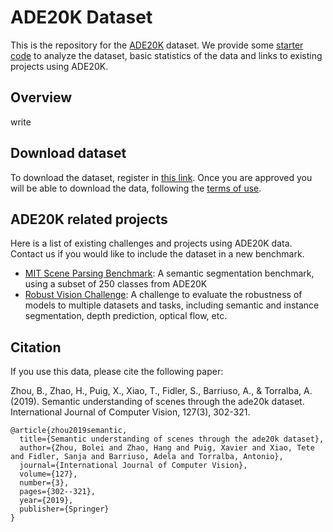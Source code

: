 # ADE20K Dataset
This is the repository for the [ADE20K](http://groups.csail.mit.edu/vision/datasets/ADE20K/) dataset. We provide some [starter code](notebooks/ade20k_starter.ipynb) to analyze the dataset, basic statistics of the data and links to existing projects using ADE20K.

## Overview
write

## Download dataset
To download the dataset, register in [this link](http://groups.csail.mit.edu/vision/datasets/ADE20K/request_data/). Once you are approved you will be able to download the data, following the [terms of use](http://groups.csail.mit.edu/vision/datasets/ADE20K/terms).

## ADE20K related projects
Here is a list of existing challenges and projects using ADE20K data. Contact us if you would like to include the dataset in a new benchmark.
* [MIT Scene Parsing Benchmark](https://github.com/CSAILVision/sceneparsing): A semantic segmentation benchmark, using a subset of 250 classes from ADE20K
* [Robust Vision Challenge](http://www.robustvision.net/): A challenge to evaluate the robustness of models to multiple datasets and tasks, including semantic and instance segmentation, depth prediction, optical flow, etc.

## Citation
If you use this data, please cite the following paper:

Zhou, B., Zhao, H., Puig, X., Xiao, T., Fidler, S., Barriuso, A., & Torralba, A. (2019). Semantic understanding of scenes through the ade20k dataset. International Journal of Computer Vision, 127(3), 302-321.

```
@article{zhou2019semantic,
  title={Semantic understanding of scenes through the ade20k dataset},
  author={Zhou, Bolei and Zhao, Hang and Puig, Xavier and Xiao, Tete and Fidler, Sanja and Barriuso, Adela and Torralba, Antonio},
  journal={International Journal of Computer Vision},
  volume={127},
  number={3},
  pages={302--321},
  year={2019},
  publisher={Springer}
}
```

